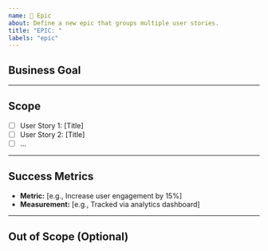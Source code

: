 ```yaml
---
name: 🚀 Epic
about: Define a new epic that groups multiple user stories.
title: "EPIC: "
labels: "epic"
---
```


## Business Goal

---

## Scope

-   [ ] User Story 1: [Title]
-   [ ] User Story 2: [Title]
-   [ ] ...

---

## Success Metrics

-   **Metric:** [e.g., Increase user engagement by 15%]
-   **Measurement:** [e.g., Tracked via analytics dashboard]

---

## Out of Scope (Optional)
